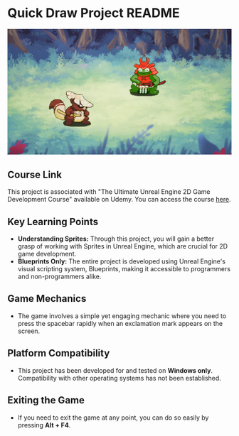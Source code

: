 # Quick Draw Project README

![capture](capture.png)

## Course Link
This project is associated with "The Ultimate Unreal Engine 2D Game Development Course" available on Udemy. You can access the course [here](https://www.udemy.com/course/unreal-2d-course/).

## Key Learning Points
- **Understanding Sprites:** Through this project, you will gain a better grasp of working with Sprites in Unreal Engine, which are crucial for 2D game development.
- **Blueprints Only:** The entire project is developed using Unreal Engine's visual scripting system, Blueprints, making it accessible to programmers and non-programmers alike.

## Game Mechanics
- The game involves a simple yet engaging mechanic where you need to press the spacebar rapidly when an exclamation mark appears on the screen.

## Platform Compatibility
- This project has been developed for and tested on **Windows only**. Compatibility with other operating systems has not been established.

## Exiting the Game
- If you need to exit the game at any point, you can do so easily by pressing **Alt + F4**.
